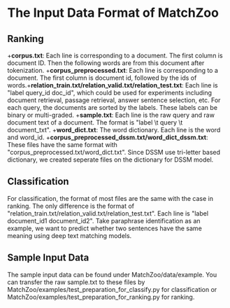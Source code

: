 # The Input Data Format of MatchZoo

## Ranking
+**corpus.txt**: Each line is corresponding to a document. The first column is document ID. Then the following words are from this document after tokenization.
+**corpus_preprocessed.txt**: Each line is corresponding to a document. The first column is document id, followed by the ids of words.+**relation_train.txt/relation_valid.txt/relation_test.txt**: Each line is "label query_id doc_id", which could be used for experiments including document retrieval, passage retrieval, answer sentence selection, etc. For each query, the documents are sorted by the labels. These labels can be binary or multi-graded.
+**sample.txt**: Each line is the raw query and raw document text of a document. The format is "label \t query \t document_txt".
+**word_dict.txt**: The word dictionary. Each line is the word and word_id.
+**corpus_preprocessed_dssm.txt/word_dict_dssm.txt**: These files have the same format with "corpus_preprocessed.txt/word_dict.txt". Since DSSM use tri-letter based dictionary, we created seperate files on the dictionary for DSSM model.

## Classification
For classification, the format of most files are the same with the case in ranking. The only difference is the format of "relation_train.txt/relation_valid.txt/relation_test.txt". Each line is "label document_id1 document_id2". Take paraphrase identification as an example, we want to predict whether two sentences have the same meaning using deep text matching models.

## Sample Input Data
The sample input data can be found under MatchZoo/data/example. You can transfer the raw sample.txt to these files by MatchZoo/examples/test_preparation_for_classify.py for classification or MatchZoo/examples/test_preparation_for_ranking.py for ranking.
